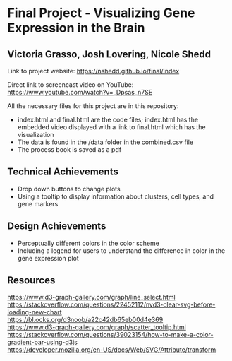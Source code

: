 Final Project - Visualizing Gene Expression in the Brain  
===
Victoria Grasso, Josh Lovering, Nicole Shedd
-

Link to project website: https://nshedd.github.io/final/index

Direct link to screencast video on YouTube: https://www.youtube.com/watch?v=_Dpsas_n7SE

All the necessary files for this project are in this repository:
- index.html and final.html are the code files; index.html has the embedded video displayed with a link to final.html which has the visualization
- The data is found in the /data folder in the combined.csv file
- The process book is saved as a pdf

Technical Achievements
---
- Drop down buttons to change plots 
- Using a tooltip to display information about clusters, cell types, and gene markers

Design Achievements
---
- Perceptually different colors in the color scheme
- Including a legend for users to understand the difference in color in the gene expression plot

Resources
---
https://www.d3-graph-gallery.com/graph/line_select.html <br> 
https://stackoverflow.com/questions/22452112/nvd3-clear-svg-before-loading-new-chart <br> 
https://bl.ocks.org/d3noob/a22c42db65eb00d4e369 <br> 
https://www.d3-graph-gallery.com/graph/scatter_tooltip.html <br> 
https://stackoverflow.com/questions/39023154/how-to-make-a-color-gradient-bar-using-d3js <br> 
https://developer.mozilla.org/en-US/docs/Web/SVG/Attribute/transform <br> 
